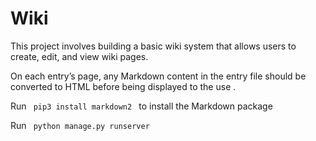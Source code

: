 # Wiki
 
<p>This project involves building a basic wiki system that allows users to create, edit, and view wiki pages.</p>
<p>On each entry’s page, any Markdown content in the entry file should be converted to HTML before being displayed to the use .</p>
<p>Run <code> pip3 install markdown2 </code>  to install the Markdown package</p>
<p>Run <code> python manage.py runserver </code></p>
 

